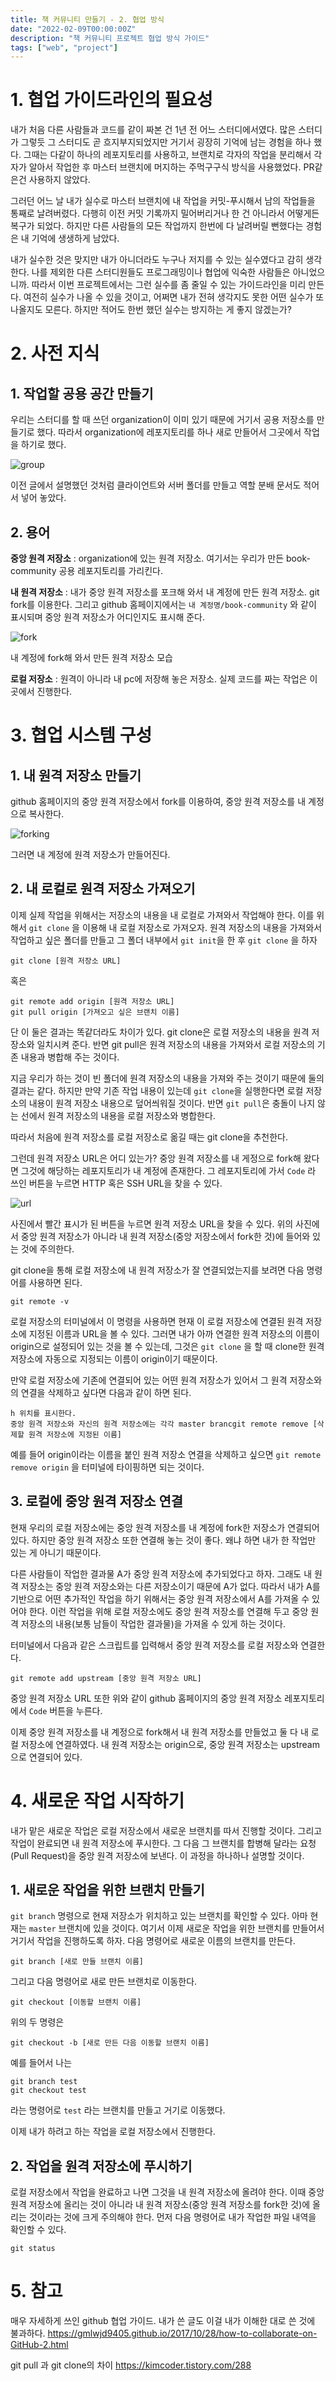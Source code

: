 ```yaml
---
title: 책 커뮤니티 만들기 - 2. 협업 방식
date: "2022-02-09T00:00:00Z"
description: "책 커뮤니티 프로젝트 협업 방식 가이드"
tags: ["web", "project"]
---
```


# 1. 협업 가이드라인의 필요성

내가 처음 다른 사람들과 코드를 같이 짜본 건 1년 전 어느 스터디에서였다. 많은 스터디가 그렇듯 그 스터디도 곧 흐지부지되었지만 거기서 굉장히 기억에 남는 경험을 하나 했다. 그때는 다같이 하나의 레포지토리를 사용하고, 브랜치로 각자의 작업을 분리해서 각자가 알아서 작업한 후 마스터 브랜치에 머지하는 주먹구구식 방식을 사용했었다. PR같은건 사용하지 않았다. 

그러던 어느 날 내가 실수로 마스터 브랜치에 내 작업을 커밋-푸시해서 남의 작업들을 통째로 날려버렸다. 다행히 이전 커밋 기록까지 밀어버리거나 한 건 아니라서 어떻게든 복구가 되었다. 하지만 다른 사람들의 모든 작업까지 한번에 다 날려버릴 뻔했다는 경험은 내 기억에 생생하게 남았다.

내가 실수한 것은 맞지만 내가 아니더라도 누구나 저지를 수 있는 실수였다고 감히 생각한다. 나를 제외한 다른 스터디원들도 프로그래밍이나 협업에 익숙한 사람들은 아니었으니까. 따라서 이번 프로젝트에서는 그런 실수를 좀 줄일 수 있는 가이드라인을 미리 만든다. 여전히 실수가 나올 수 있을 것이고, 어쩌면 내가 전혀 생각지도 못한 어떤 실수가 또 나올지도 모른다. 하지만 적어도 한번 했던 실수는 방지하는 게 좋지 않겠는가?

# 2. 사전 지식

## 1. 작업할 공용 공간 만들기

우리는 스터디를 할 때 쓰던 organization이 이미 있기 때문에 거기서 공용 저장소를 만들기로 했다. 따라서 organization에 레포지토리를 하나 새로 만들어서 그곳에서 작업을 하기로 했다.

![group](./group.png)

이전 글에서 설명했던 것처럼 클라이언트와 서버 폴더를 만들고 역할 분배 문서도 적어서 넣어 놓았다.

## 2. 용어

**중앙 원격 저장소** : organization에 있는 원격 저장소. 여기서는 우리가 만든 book-community 공용 레포지토리를 가리킨다. 

**내 원격 저장소** : 내가 중앙 원격 저장소를 포크해 와서 내 계정에 만든 원격 저장소. git fork를 이용한다. 그리고 github 홈페이지에서는 `내 계정명/book-community` 와 같이 표시되며 중앙 원격 저장소가 어디인지도 표시해 준다.

![fork](./forked.png)

내 계정에 fork해 와서 만든 원격 저장소 모습

**로컬 저장소** : 원격이 아니라 내 pc에 저장해 놓은 저장소. 실제 코드를 짜는 작업은 이곳에서 진행한다.

# 3. 협업 시스템 구성

## 1. 내 원격 저장소 만들기

github 홈페이지의 중앙 원격 저장소에서 fork를 이용하여, 중앙 원격 저장소를 내 계정으로 복사한다.

![forking](./fork_guide.png)

그러면 내 계정에 원격 저장소가 만들어진다.

## 2. 내 로컬로 원격 저장소 가져오기

이제 실제 작업을 위해서는 저장소의 내용을 내 로컬로 가져와서 작업해야 한다. 이를 위해서 `git clone` 을 이용해 내 로컬 저장소로 가져오자. 원격 저장소의 내용을 가져와서 작업하고 싶은 폴더를 만들고 그 폴더 내부에서 `git init`을 한 후 `git clone` 을 하자

```
git clone [원격 저장소 URL]
```

혹은

```
git remote add origin [원격 저장소 URL]
git pull origin [가져오고 싶은 브랜치 이름]
```

단 이 둘은 결과는 똑같더라도 차이가 있다. git clone은 로컬 저장소의 내용을 원격 저장소와 일치시켜 준다. 반면 git pull은 원격 저장소의 내용을 가져와서 로컬 저장소의 기존 내용과 병합해 주는 것이다.

지금 우리가 하는 것이 빈 폴더에 원격 저장소의 내용을 가져와 주는 것이기 때문에 둘의 결과는 같다. 하지만 만약 기존 작업 내용이 있는데 `git clone`을 실행한다면 로컬 저장소의 내용이 원격 저장소 내용으로 덮어씌워질 것이다. 반면 `git pull`은 충돌이 나지 않는 선에서 원격 저장소의 내용을 로컬 저장소와 병합한다.

따라서 처음에 원격 저장소를 로컬 저장소로 옮길 때는 git clone을 추천한다.

그런데 원격 저장소 URL은 어디 있는가? 중앙 원격 저장소를 내 게정으로 fork해 왔다면 그것에 해당하는 레포지토리가 내 계정에 존재한다. 그 레포지토리에 가서 `Code` 라 쓰인 버튼을 누르면 HTTP 혹은 SSH URL을 찾을 수 있다.

![url](./url.png)

사진에서 빨간 표시가 된 버튼을 누르면 원격 저장소 URL을 찾을 수 있다. 위의 사진에서 중앙 원격 저장소가 아니라 내 원격 저장소(중앙 저장소에서 fork한 것)에 들어와 있는 것에 주의한다.

git clone을 통해 로컬 저장소에 내 원격 저장소가 잘 연결되었는지를 보려면 다음 명령어를 사용하면 된다.

```
git remote -v
```

로컬 저장소의 터미널에서 이 명령을 사용하면 현재 이 로컬 저장소에 연결된 원격 저장소에 지정된 이름과 URL을 볼 수 있다. 그러면 내가 아까 연결한 원격 저장소의 이름이 origin으로 설정되어 있는 것을 볼 수 있는데, 그것은 `git clone` 을 할 때 clone한 원격 저장소에 자동으로 지정되는 이름이 origin이기 때문이다.

만약 로컬 저장소에 기존에 연결되어 있는 어떤 원격 저장소가 있어서 그 원격 저장소와의 연결을 삭제하고 싶다면 다음과 같이 하면 된다.

```
h 위치를 표시한다.
중앙 원격 저장소와 자신의 원격 저장소에는 각각 master brancgit remote remove [삭제할 원격 저장소에 지정된 이름]
```

예를 들어 origin이라는 이름을 붙인 원격 저장소 연결을 삭제하고 싶으면 `git remote remove origin` 을 터미널에 타이핑하면 되는 것이다.

## 3. 로컬에 중앙 원격 저장소 연결

현재 우리의 로컬 저장소에는 중앙 원격 저장소를 내 계정에 fork한 저장소가 연결되어 있다. 하지만 중앙 원격 저장소 또한 연결해 놓는 것이 좋다. 왜냐 하면 내가 한 작업만 있는 게 아니기 때문이다.

다른 사람들이 작업한 결과물 A가 중앙 원격 저장소에 추가되었다고 하자. 그래도 내 원격 저장소는 중앙 원격 저장소와는 다른 저장소이기 때문에 A가 없다. 따라서 내가 A를 기반으로 어떤 추가적인 작업을 하기 위해서는 중앙 원격 저장소에서 A를 가져올 수 있어야 한다. 이런 작업을 위해 로컬 저장소에도 중앙 원격 저장소를 연결해 두고 중앙 원격 저장소의 내용(보통 남들이 작업한 결과물)을 가져올 수 있게 하는 것이다.

터미널에서 다음과 같은 스크립트를 입력해서 중앙 원격 저장소를 로컬 저장소와 연결한다.

```
git remote add upstream [중앙 원격 저장소 URL]
```

중앙 원격 저장소 URL 또한 위와 같이 github 홈페이지의 중앙 원격 저장소 레포지토리에서 `Code` 버튼을 누른다.

이제 중앙 원격 저장소를 내 계정으로 fork해서 내 원격 저장소를 만들었고 둘 다 내 로컬 저장소에 연결하였다. 내 원격 저장소는 origin으로, 중앙 원격 저장소는 upstream으로 연결되어 있다.

# 4. 새로운 작업 시작하기

내가 맡은 새로운 작업은 로컬 저장소에서 새로운 브랜치를 따서 진행할 것이다. 그리고 작업이 완료되면 내 원격 저장소에 푸시한다. 그 다음 그 브랜치를 합병해 달라는 요청(Pull Request)을 중앙 원격 저장소에 보낸다. 이 과정을 하나하나 설명할 것이다.

## 1. 새로운 작업을 위한 브랜치 만들기

`git branch` 명령으로 현재 저장소가 위치하고 있는 브랜치를 확인할 수 있다. 아마 현재는 `master` 브랜치에 있을 것이다. 여기서 이제 새로운 작업을 위한 브랜치를 만들어서 거기서 작업을 진행하도록 하자. 다음 명령어로 새로운 이름의 브랜치를 만든다.

```
git branch [새로 만들 브랜치 이름]
```

그리고 다음 명령어로 새로 만든 브랜치로 이동한다.

```
git checkout [이동할 브랜치 이름]
```

위의 두 명령은

```
git checkout -b [새로 만든 다음 이동할 브랜치 이름]
```

예를 들어서 나는 

```
git branch test
git checkout test
```

라는 명령어로 `test` 라는 브랜치를 만들고 거기로 이동했다.

이제 내가 하려고 하는 작업을 로컬 저장소에서 진행한다.

## 2. 작업을 원격 저장소에 푸시하기

로컬 저장소에서 작업을 완료하고 나면 그것을 내 원격 저장소에 올려야 한다. 이때 중앙 원격 저장소에 올리는 것이 아니라 내 원격 저장소(중앙 원격 저장소를 fork한 것)에 올리는 것이라는 것에 크게 주의해야 한다. 먼저 다음 명령어로 내가 작업한 파일 내역을 확인할 수 있다.

```
git status
```













# 5. 참고

매우 자세하게 쓰인 github 협업 가이드. 내가 쓴 글도 이걸 내가 이해한 대로 쓴 것에 불과하다. https://gmlwjd9405.github.io/2017/10/28/how-to-collaborate-on-GitHub-2.html 

git pull 과 git clone의 차이 https://kimcoder.tistory.com/288